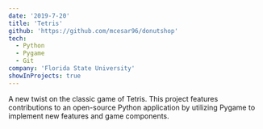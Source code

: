 ```yaml
---
date: '2019-7-20'
title: 'Tetris'
github: 'https://github.com/mcesar96/donutshop'
tech:
  - Python
  - Pygame
  - Git
company: 'Florida State University'
showInProjects: true
---
```


A new twist on the classic game of Tetris. This project features contributions to an open-source Python application by utilizing Pygame to implement new features and game components.
